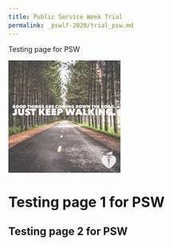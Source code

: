 ```yaml
---
title: Public Service Week Trial
permalink: _pswlf-2020/trial_psw.md
---
```

Testing page for PSW

![Good things](/images/pswtrial.png "PSW Trial")

# Testing page 1 for PSW 

## Testing page 2 for PSW

